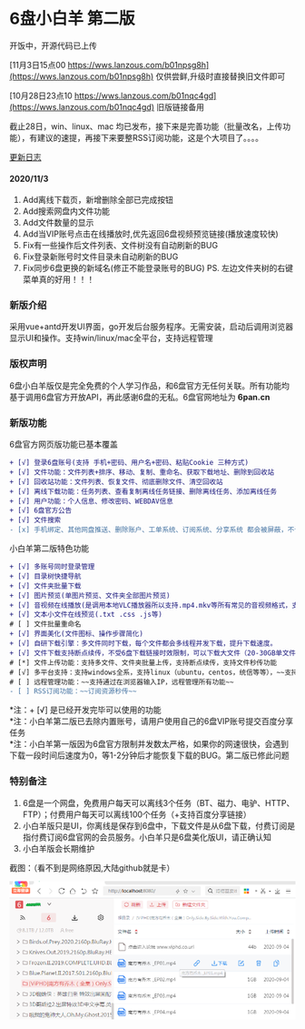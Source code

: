 # 6盘小白羊 第二版

开饭中，开源代码已上传  

[11月3日15点00 https://wws.lanzous.com/b01npsg8h](https://wws.lanzous.com/b01npsg8h)  仅供尝鲜,升级时直接替换旧文件即可  

[10月28日23点10 https://wws.lanzous.com/b01nqc4gd](https://wws.lanzous.com/b01nqc4gd)  旧版链接备用  

截止28日，win、linux、mac 均已发布，接下来是完善功能（批量改名，上传功能），有建议的速提，再接下来要整RSS订阅功能，这是个大项目了。。。。  

[更新日志](ChangeLog.txt)  
#### 2020/11/3
1. Add离线下载页，新增删除全部已完成按钮
2. Add搜索网盘内文件功能
3. Add文件数量的显示
4. Add当VIP账号点击在线播放时,优先返回6盘视频预览链接(播放速度较快)
5. Fix有一些操作后文件列表、文件树没有自动刷新的BUG
6. Fix登录新账号时文件目录未自动刷新的BUG
7. Fix同步6盘更换的新域名(修正不能登录账号的BUG)
PS. 左边文件夹树的右键菜单真的好用！！！

### 新版介绍

采用vue+antd开发UI界面，go开发后台服务程序。无需安装，启动后调用浏览器显示UI和操作。支持win/linux/mac全平台，支持远程管理  

### 版权声明

6盘小白羊版仅是完全免费的个人学习作品，和6盘官方无任何关联。所有功能均基于调用6盘官方开放API，再此感谢6盘的无私。6盘官网地址为  **6pan.cn** 

### 新版功能

6盘官方网页版功能已基本覆盖

``` diff
+ [√] 登录6盘账号(支持 手机+密码、用户名+密码、粘贴Cookie 三种方式)
+ [√] 文件功能：文件列表+排序、移动、复制、重命名、获取下载地址、删除到回收站
+ [√] 回收站功能：文件列表、恢复文件、彻底删除文件、清空回收站
+ [√] 离线下载功能：任务列表、查看复制离线任务链接、删除离线任务、添加离线任务
+ [√] 用户功能：个人信息、修改密码、WEBDAV信息
+ [√] 6盘官方公告
+ [√] 文件搜索
- [x] 手机绑定、其他网盘推送、删除账户、工单系统、订阅系统、分享系统 都会被屏蔽，不计划实现这些功能
```

小白羊第二版特色功能

``` diff
+ [√] 多账号同时登录管理
+ [√] 目录树快捷导航
+ [√] 文件夹批量下载
+ [√] 图片预览(单图片预览、文件夹全部图片预览)
+ [√] 音视频在线播放(是调用本地VLC播放器所以支持.mp4.mkv等所有常见的音视频格式，支持win/linux/macos，也支持使用其他播放器替代)
+ [√] 文本小文件在线预览(.txt .css .js等)
# [ ] 文件批量重命名
+ [√] 界面美化(文件图标、操作步骤简化)
+ [√] 自研下载引擎：多文件同时下载，每个文件都会多线程并发下载，提升下载速度。
+ [√] 文件下载支持断点续传，不受6盘下载链接时效限制，可以下载大文件（20-30GB单文件）
# [*] 文件上传功能：支持多文件、文件夹批量上传，支持断点续传，支持文件秒传功能
# [√] 多平台支持：支持windows全系，支持linux（ubuntu，centos，统信等等），~~支持mac os~~
# [ ] 远程管理功能：~~支持通过在浏览器输入IP，远程管理所有功能~~
- [ ] RSS订阅功能：~~订阅资源秒传~~
```
*注：+ [√] 是已经开发完毕可以使用的功能  
*注：小白羊第二版已去除内置账号，请用户使用自己的6盘VIP账号提交百度分享任务  
*注：小白羊第一版因为6盘官方限制并发数太严格，如果你的网速很快，会遇到下载一段时间后速度为0，等1-2分钟后才能恢复下载的BUG。第二版已修此问题  

### 特别备注

1. 6盘是一个网盘，免费用户每天可以离线3个任务（BT、磁力、电驴、HTTP、FTP）；付费用户每天可以离线100个任务（+支持百度分享链接）
2. 小白羊版只是UI，你离线是保存到6盘中，下载文件是从6盘下载，付费订阅是指付费订阅6盘官网的会员服务。小白羊只是6盘美化版UI，请正确认知
3. 小白羊版会长期维护

截图：（看不到是网络原因,大陆github就是卡）  
  
![demo1015](demo1015.png)
